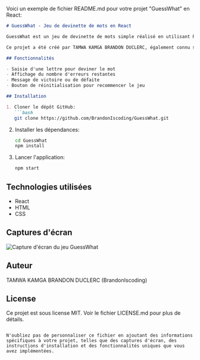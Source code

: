 Voici un exemple de fichier README.md pour votre projet "GuessWhat" en React:

```markdown
# GuessWhat - Jeu de devinette de mots en React

GuessWhat est un jeu de devinette de mots simple réalisé en utilisant React. Le jeu consiste à deviner un mot en saisissant une lettre à la fois. Chaque fois qu'une lettre est devinée correctement, elle est affichée dans le mot. Le joueur gagne s'il parvient à deviner le mot avant d'avoir fait un nombre maximum d'erreurs.

Ce projet a été créé par TAMWA KAMGA BRANDON DUCLERC, également connu sous le pseudonyme BrandonIscoding, dans le cadre de son initiative "100 Projets 2024".

## Fonctionnalités

- Saisie d'une lettre pour deviner le mot
- Affichage du nombre d'erreurs restantes
- Message de victoire ou de défaite
- Bouton de réinitialisation pour recommencer le jeu

## Installation

1. Cloner le dépôt GitHub:
   ```bash
   git clone https://github.com/BrandonIscoding/GuessWhat.git
   ```

2. Installer les dépendances:
   ```bash
   cd GuessWhat
   npm install
   ```

3. Lancer l'application:
   ```bash
   npm start
   ```

## Technologies utilisées

- React
- HTML
- CSS

## Captures d'écran

![Capture d'écran du jeu GuessWhat](screenshot.png)

## Auteur

TAMWA KAMGA BRANDON DUCLERC (BrandonIscoding)

## License

Ce projet est sous license MIT. Voir le fichier LICENSE.md pour plus de détails.
```

N'oubliez pas de personnaliser ce fichier en ajoutant des informations spécifiques à votre projet, telles que des captures d'écran, des instructions d'installation et des fonctionnalités uniques que vous avez implémentées.
